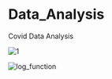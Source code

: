 # Data_Analysis

Covid Data Analysis

![1](https://user-images.githubusercontent.com/60073235/166143761-60584073-49f0-45c8-b931-a05304decae4.png)

![log_function](https://user-images.githubusercontent.com/60073235/166143764-a2112d33-0a0e-4201-9a87-7865b05508b6.png)
